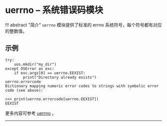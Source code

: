 # **uerrno** – 系统错误码模块

!!! abstract "简介"
    `uerrno` 模块提供了标准的 errno 系统符号，每个符号都有对应的整数值。

## 示例

```
try:
    uos.mkdir("my_dir")
except OSError as exc:
    if exc.args[0] == uerrno.EEXIST:
        print("Directory already exists")
uerrno.errorcode
Dictionary mapping numeric error codes to strings with symbolic error code (see above):

>>> print(uerrno.errorcode[uerrno.EEXIST])
EEXIST
```
更多内容可参考 [uerrno](http://docs.micropython.org/en/latest/pyboard/library/uerrno.html) 。

----------